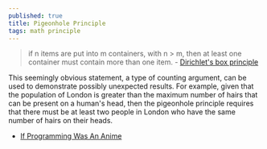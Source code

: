```yaml
---
published: true
title: Pigeonhole Principle
tags: math principle
---
```

> if n items are put into m containers, with n > m, then at least one container must contain more than one item. - [Dirichlet's box principle](https://en.wikipedia.org/wiki/Pigeonhole_principle)

This seemingly obvious statement, a type of counting argument, can be used to demonstrate possibly unexpected results. For example, given that the population of London is greater than the maximum number of hairs that can be present on a human's head, then the pigeonhole principle requires that there must be at least two people in London who have the same number of hairs on their heads. 

- [If Programming Was An Anime](https://www.youtube.com/watch?v=pKO9UjSeLew)



